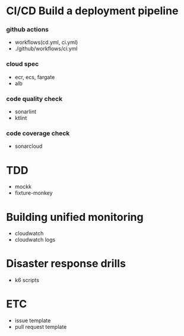 # CI/CD Build a deployment pipeline
### github actions
- workflows(cd.yml, ci.yml)
- ./github/workflows/ci.yml
### cloud spec
- ecr, ecs, fargate
- alb
### code quality check
- sonarlint
- ktlint
### code coverage check
- sonarcloud

# TDD
- mockk
- fixture-monkey

# Building unified monitoring
- cloudwatch
- cloudwatch logs

# Disaster response drills
- k6 scripts

# ETC
- issue template
- pull request template
